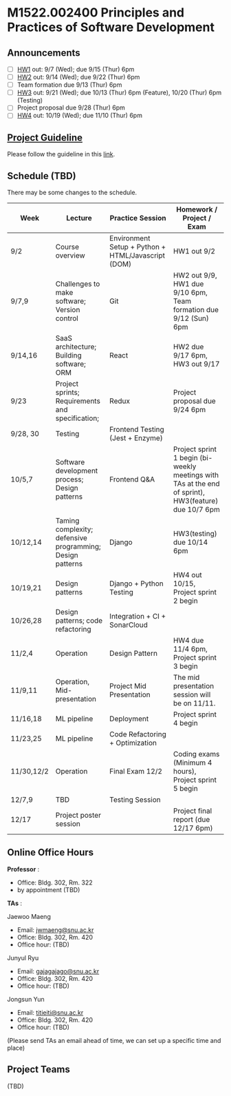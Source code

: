 # M1522.002400 Principles and Practices of Software Development

## Announcements
- [ ] [HW1](hw1) out: 9/7 (Wed); due 9/15 (Thur) 6pm
- [ ] [HW2](hw2) out: 9/14 (Wed); due 9/22 (Thur) 6pm
- [ ] Team formation due 9/13 (Thur) 6pm
- [ ] [HW3](hw3) out: 9/21 (Wed); due 10/13 (Thur) 6pm (Feature), 10/20 (Thur) 6pm (Testing)
- [ ] Project proposal due 9/28 (Thur) 6pm
- [ ] [HW4](hw4) out: 10/19 (Wed); due 11/10 (Thur) 6pm

## [Project Guideline](project)

Please follow the guideline in this [link](project).

## Schedule (TBD)

There may be some changes to the schedule.

| Week  | Lecture | Practice Session | Homework / Project / Exam |
|-------|---------|------------------|---------------------------|
|9/2 | Course overview | Environment Setup + Python + HTML/Javascript (DOM) | HW1 out 9/2 |
|9/7,9| Challenges to make software; Version control | Git | HW2 out 9/9, <br/> HW1 due 9/10 6pm, <br/> Team formation due 9/12 (Sun) 6pm |
|9/14,16 | SaaS architecture; Building software; ORM | React | HW2 due 9/17 6pm, <br/>  HW3 out 9/17|
|9/23 | Project sprints; Requirements and specification;  | Redux | Project proposal due 9/24 6pm |
|9/28, 30 | Testing | Frontend Testing (Jest + Enzyme) | |
|10/5,7 | Software development process; Design patterns | Frontend Q&A | Project sprint 1 begin (bi-weekly meetings with TAs at the end of sprint), <br/> HW3(feature) due 10/7 6pm|
|10/12,14 | Taming complexity; defensive programming; Design patterns | Django | HW3(testing) due 10/14 6pm |
|10/19,21 | Design patterns | Django + Python Testing | HW4 out 10/15, <br/> Project sprint 2 begin |
|10/26,28 | Design patterns; code refactoring | Integration + CI + SonarCloud | |
|11/2,4 | Operation | Design Pattern | HW4 due 11/4 6pm, <br/> Project sprint 3 begin |
|11/9,11 | Operation, Mid-presentation | Project Mid Presentation | The mid presentation session will be on 11/11. |
|11/16,18 | ML pipeline | Deployment | Project sprint 4 begin |
|11/23,25 | ML pipeline | Code Refactoring + Optimization | |
|11/30,12/2 | Operation | Final Exam 12/2 | Coding exams (Minimum 4 hours), <br/> Project sprint 5 begin |
|12/7,9 | TBD | Testing Session | |
|12/17 | Project poster session | | Project final report (due 12/17 6pm) |

## Online Office Hours
**Professor** : 
  - Office: Bldg. 302, Rm. 322
  - by appointment (TBD)

**TAs** :

Jaewoo Maeng
  - Email: jwmaeng@snu.ac.kr
  - Office: Bldg. 302, Rm. 420
  - Office hour: (TBD)

Junyul Ryu
  - Email: gajagajago@snu.ac.kr
  - Office: Bldg. 302, Rm. 420
  - Office hour: (TBD)

Jongsun Yun
  - Email: titieiti@snu.ac.kr
  - Office: Bldg. 302, Rm. 420
  - Office hour: (TBD)

(Please send TAs an email ahead of time, we can set up a specific time and place)

## Project Teams
(TBD)
